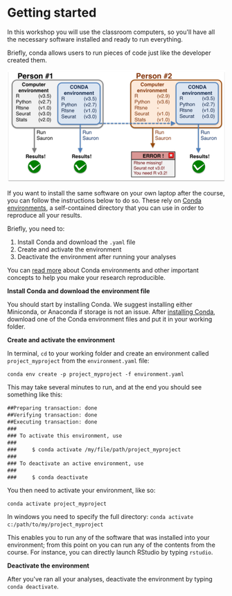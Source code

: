 # Getting started

In this workshop you will use the classroom computers, so you'll have all the necessary software installed
and ready to run everything.

Briefly, conda allows users to run pieces of code just like the developer created them.

<img src="img/conda_illustration.png" width="800">

If you want to install the same software on your own laptop after the course, you can follow the
instructions below to do so. These rely on [Conda environments](https://docs.conda.io/projects/conda/en/latest/user-guide/concepts/environments.html), a self-contained directory that
you can use in order to reproduce all your results.

Briefly, you need to:

1. Install Conda and download the `.yaml` file
2. Create and activate the environment
3. Deactivate the environment after running your analyses

You can [read more](https://nbis-reproducible-research.readthedocs.io/en/latest/conda/) about Conda environments and other important concepts to help you make your research reproducible.


**Install Conda and download the environment file**

You should start by installing Conda. We suggest installing either Miniconda, or Anaconda if storage is
not an issue. After [installing Conda](https://docs.conda.io/projects/conda/en/latest/user-guide/install/index.html),
download one of the Conda environment files and put it in your working folder.

**Create and activate the environment**

In terminal, `cd` to your working folder and create an environment called `project_myproject` from the
`environment.yaml` file:

```
conda env create -p project_myproject -f environment.yaml
```

This may take several minutes to run, and at the end you should see something like this:

```
##Preparing transaction: done
##Verifying transaction: done
##Executing transaction: done
###
### To activate this environment, use
###
###     $ conda activate /my/file/path/project_myproject
###
### To deactivate an active environment, use
###
###     $ conda deactivate
```

You then need to activate your environment, like so:

```
conda activate project_myproject
```

In windows you need to specify the full directory: `conda activate c:/path/to/my/project_myproject`


This enables you to run any of the software that was installed into your environment; from this point on you can run any of the contents from the course. For instance, you can directly launch RStudio by typing `rstudio`.

**Deactivate the environment**

After you've ran all your analyses, deactivate the environment by typing `conda deactivate`.
